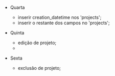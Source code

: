 - Quarta
  - inserir creation_datetime nos 'projects';
  - inserir o restante dos campos no 'projects';

- Quinta
  - edição de projeto;
  -
- Sexta
  - exclusão de projeto;


